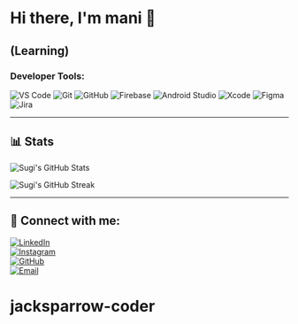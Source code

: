 # Hi there, I'm mani 👋

## (Learning)  
### Developer Tools:
![VS Code](https://img.shields.io/badge/-VS%20Code-007ACC?style=flat-square&logo=visual-studio-code&logoColor=white)
![Git](https://img.shields.io/badge/-Git-F05032?style=flat-square&logo=git&logoColor=white)
![GitHub](https://img.shields.io/badge/-GitHub-181717?style=flat-square&logo=github&logoColor=white)
![Firebase](https://img.shields.io/badge/-Firebase-FFCA28?style=flat-square&logo=firebase&logoColor=black)
![Android Studio](https://img.shields.io/badge/-Android%20Studio-3DDC84?style=flat-square&logo=android-studio&logoColor=white)
![Xcode](https://img.shields.io/badge/-Xcode-147EFB?style=flat-square&logo=xcode&logoColor=white)
![Figma](https://img.shields.io/badge/-Figma-F24E1E?style=flat-square&logo=figma&logoColor=white)
![Jira](https://img.shields.io/badge/-Jira-0052CC?style=flat-square&logo=jira&logoColor=white)

---

## 📊 Stats

![Sugi's GitHub Stats](https://github-readme-stats.vercel.app/api?username=YourGitHubUsername&show_icons=true&theme=radical)

![Sugi's GitHub Streak](https://github-readme-streak-stats.herokuapp.com/?user=YourGitHubUsername&theme=radical)

---

## 🔗 Connect with me:

[![LinkedIn](https://img.shields.io/badge/-LinkedIn-0A66C2?style=flat-square&logo=linkedin&logoColor=white)](https://linkedin.com/in/your-linkedin)  
[![Instagram](https://img.shields.io/badge/-Instagram-E4405F?style=flat-square&logo=instagram&logoColor=white)](https://instagram.com/your-instagram)  
[![GitHub](https://img.shields.io/badge/-GitHub-181717?style=flat-square&logo=github&logoColor=white)](https://github.com/YourGitHubUsername)  
[![Email](https://img.shields.io/badge/-Email-D14836?style=flat-square&logo=gmail&logoColor=white)](mailto:your-email@example.com)
# jacksparrow-coder
